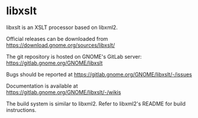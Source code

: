 # libxslt

libxslt is an XSLT processor based on libxml2.

Official releases can be downloaded from
<https://download.gnome.org/sources/libxslt/>

The git repository is hosted on GNOME's GitLab server:
<https://gitlab.gnome.org/GNOME/libxslt>

Bugs should be reported at
<https://gitlab.gnome.org/GNOME/libxslt/-/issues>

Documentation is available at
<https://gitlab.gnome.org/GNOME/libxslt/-/wikis>

The build system is similar to libxml2. Refer to libxml2's README for
build instructions.

